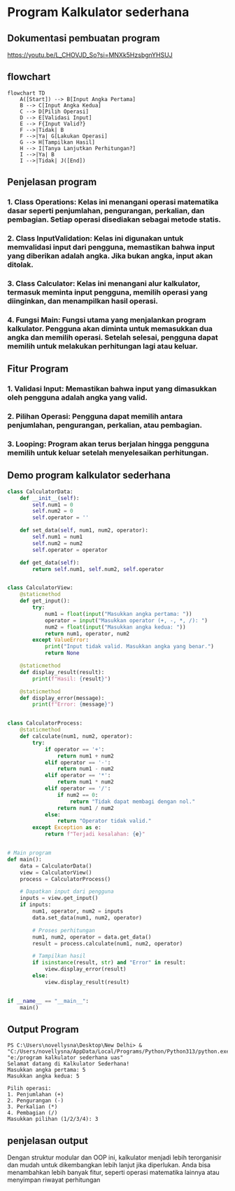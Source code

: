 # Program Kalkulator sederhana
## Dokumentasi pembuatan program
https://youtu.be/L_CHOVJD_So?si=MNXk5HzsbgnYHSUJ

## flowchart 

```mermaid
flowchart TD
    A([Start]) --> B[Input Angka Pertama]
    B --> C[Input Angka Kedua]
    C --> D[Pilih Operasi]
    D --> E[Validasi Input]
    E --> F{Input Valid?}
    F -->|Tidak| B
    F -->|Ya| G[Lakukan Operasi]
    G --> H[Tampilkan Hasil]
    H --> I[Tanya Lanjutkan Perhitungan?]
    I -->|Ya| B
    I -->|Tidak| J([End])
```

## Penjelasan program
### 1. Class Operations: Kelas ini menangani operasi matematika dasar seperti penjumlahan, pengurangan, perkalian, dan pembagian. Setiap operasi disediakan sebagai metode statis.
### 2. Class InputValidation: Kelas ini digunakan untuk memvalidasi input dari pengguna, memastikan bahwa input yang diberikan adalah angka. Jika bukan angka, input akan ditolak.
### 3. Class Calculator: Kelas ini menangani alur kalkulator, termasuk meminta input pengguna, memilih operasi yang diinginkan, dan menampilkan hasil operasi.
### 4. Fungsi Main: Fungsi utama yang menjalankan program kalkulator. Pengguna akan diminta untuk memasukkan dua angka dan memilih operasi. Setelah selesai, pengguna dapat memilih untuk melakukan perhitungan lagi atau keluar.

## Fitur Program 
### 1. Validasi Input: Memastikan bahwa input yang dimasukkan oleh pengguna adalah angka yang valid.
### 2. Pilihan Operasi: Pengguna dapat memilih antara penjumlahan, pengurangan, perkalian, atau pembagian.
### 3. Looping: Program akan terus berjalan hingga pengguna memilih untuk keluar setelah menyelesaikan perhitungan.

## Demo program kalkulator sederhana

```python
class CalculatorData:
    def __init__(self):
        self.num1 = 0
        self.num2 = 0
        self.operator = ''

    def set_data(self, num1, num2, operator):
        self.num1 = num1
        self.num2 = num2
        self.operator = operator

    def get_data(self):
        return self.num1, self.num2, self.operator


class CalculatorView:
    @staticmethod
    def get_input():
        try:
            num1 = float(input("Masukkan angka pertama: "))
            operator = input("Masukkan operator (+, -, *, /): ")
            num2 = float(input("Masukkan angka kedua: "))
            return num1, operator, num2
        except ValueError:
            print("Input tidak valid. Masukkan angka yang benar.")
            return None

    @staticmethod
    def display_result(result):
        print(f"Hasil: {result}")

    @staticmethod
    def display_error(message):
        print(f"Error: {message}")


class CalculatorProcess:
    @staticmethod
    def calculate(num1, num2, operator):
        try:
            if operator == '+':
                return num1 + num2
            elif operator == '-':
                return num1 - num2
            elif operator == '*':
                return num1 * num2
            elif operator == '/':
                if num2 == 0:
                    return "Tidak dapat membagi dengan nol."
                return num1 / num2
            else:
                return "Operator tidak valid."
        except Exception as e:
            return f"Terjadi kesalahan: {e}"


# Main program
def main():
    data = CalculatorData()
    view = CalculatorView()
    process = CalculatorProcess()

    # Dapatkan input dari pengguna
    inputs = view.get_input()
    if inputs:
        num1, operator, num2 = inputs
        data.set_data(num1, num2, operator)

        # Proses perhitungan
        num1, num2, operator = data.get_data()
        result = process.calculate(num1, num2, operator)

        # Tampilkan hasil
        if isinstance(result, str) and "Error" in result:
            view.display_error(result)
        else:
            view.display_result(result)


if __name__ == "__main__":
    main()

```
## Output Program
```
PS C:\Users\novellysna\Desktop\New Delhi> & "C:/Users/novellysna/AppData/Local/Programs/Python/Python313/python.exe" "e:/program kalkulator sederhana uas"
Selamat datang di Kalkulator Sederhana!
Masukkan angka pertama: 5 
Masukkan angka kedua: 5

Pilih operasi:
1. Penjumlahan (+)
2. Pengurangan (-)
3. Perkalian (*)
4. Pembagian (/)
Masukkan pilihan (1/2/3/4): 3
```

## penjelasan output
Dengan struktur modular dan OOP ini, kalkulator menjadi lebih terorganisir dan mudah untuk dikembangkan lebih lanjut jika diperlukan. Anda bisa menambahkan lebih banyak fitur, seperti operasi matematika lainnya atau menyimpan riwayat perhitungan

